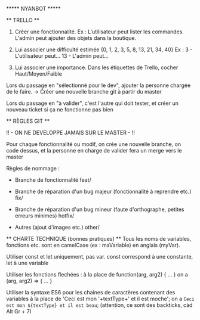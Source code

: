 ***** NYANBOT *****

** TRELLO **

1) Créer une fonctionnalité.
Ex : L'utilisateur peut lister les commandes.
L'admin peut ajouter des objets dans la boutique.

2) Lui associer une difficulté estimée
{0, 1, 2, 3, 5, 8, 13, 21, 34, 40}
Ex : 3 - L'utilisateur peut...
13 - L'admin peut...

3) Lui associer une importance.
Dans les étiquettes de Trello, cocher Haut/Moyen/Faible

Lors du passage en "sélectionné pour le dev", ajouter la personne chargée de le faire.
-> Créer une nouvelle branche git à partir du master

Lors du passage en "à valider", c'est l'autre qui doit tester, et créer un nouveau ticket si ça ne fonctionne pas bien

** RÈGLES GIT **

!! - ON NE DEVELOPPE JAMAIS SUR LE MASTER - !!

Pour chaque fonctionnalité ou modif, on crée une nouvelle branche, on code dessus, et la personne en charge de valider fera un merge vers le master

Règles de nommage : 
- Branche de fonctionnalité
feat/<nom-en-kebab-case>

- Branche de réparation d'un bug majeur (fonctionnalité à reprendre etc.)
fix/<nom-en-kebab-case>

- Branche de réparation d'un bug mineur (faute d'orthographe, petites erreurs minimes)
hotfix/<nom-en-kebab-case>

- Autres (ajout d'images etc.)
other/<faire-ceci-ou-cela>

** CHARTE TECHNIQUE (bonnes pratiques) **
Tous les noms de variables, fonctions etc. sont en camelCase (ex : maVariable) en anglais (myVar).

Utiliser const et let uniquement, pas var.
const correspond à une constante, let à une variable

Utiliser les fonctions flechées :
à la place de 
function(arg, arg2) { ... }
on a 
(arg, arg2) => { ... }

Utiliser la syntaxe ES6 pour les chaines de caractères contenant des variables
à la place de 
'Ceci est mon '+textType+' et il est moche';
on a 
`Ceci est mon ${textType} et il est beau`; (attention, ce sont des backticks, càd Alt Gr + 7)
